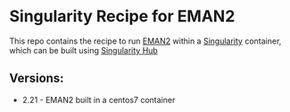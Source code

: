 # Singularity Recipe for EMAN2

This repo contains the recipe to run [EMAN2](http://blake.bcm.edu/emanwiki/EMAN2)
within a [Singularity](https://singularity.lbl.gov) container, which can be built using [Singularity Hub](https://singularity-hub.org)

## Versions:

* 2.21 - EMAN2 built in a centos7 container
